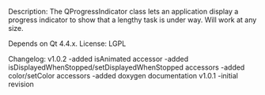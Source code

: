 Description:
The QProgressIndicator class lets an application display a progress indicator to show that a lengthy task is under way.
Will work at any size.

Depends on Qt 4.4.x.
License: LGPL

Changelog:
v1.0.2
-added isAnimated accessor
-added isDisplayedWhenStopped/setDisplayedWhenStopped accessors
-added color/setColor accessors
-added doxygen documentation
v1.0.1
-initial revision

